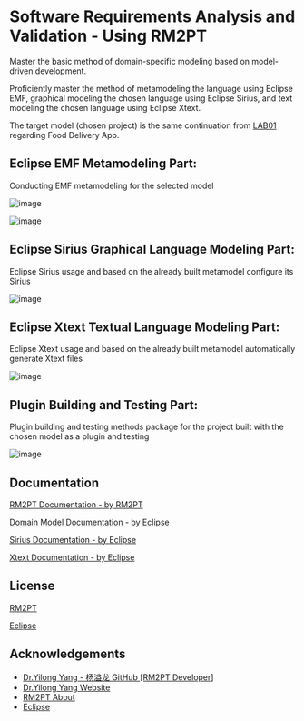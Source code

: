 
# Software Requirements Analysis and Validation - Using RM2PT

Master the basic method of domain-specific modeling based on model-driven development.

Proficiently master the method of metamodeling the language using Eclipse EMF, graphical modeling the chosen language using Eclipse Sirius, and text modeling the chosen language using Eclipse Xtext.

The target model (chosen project) is the same continuation from [LAB01](https://github.com/L23212095-Fawaz-Almutawa/FoodDeliveryApp) regarding Food Delivery App. 
## Eclipse EMF Metamodeling Part:
Conducting EMF metamodeling for the selected model

![image](https://github.com/L23212095-Fawaz-Almutawa/FoodAppDomainModel/assets/148682608/f789ea4f-f843-40ed-a582-243008d58bd7)

![image](https://github.com/L23212095-Fawaz-Almutawa/FoodAppDomainModel/assets/148682608/583b7014-7bf6-43b8-80a6-77e82d49f1c3)


## Eclipse Sirius Graphical Language Modeling Part:
Eclipse Sirius usage and based on the already built metamodel configure its Sirius

![image](https://github.com/L23212095-Fawaz-Almutawa/FoodAppDomainModel/assets/148682608/4575d630-ca71-4e20-9a58-d3e9a6b9b901)

## Eclipse Xtext Textual Language Modeling Part:
Eclipse Xtext usage and based on the already built metamodel automatically generate Xtext files

![image](https://github.com/L23212095-Fawaz-Almutawa/FoodAppDomainModel/assets/148682608/653a305c-8934-4039-9741-62f644b3e725)

## Plugin Building and Testing Part:
Plugin building and testing methods package for the project built with the chosen model as a plugin and testing

![image](https://github.com/L23212095-Fawaz-Almutawa/FoodAppDomainModel/assets/148682608/51e37552-a94d-4294-8fb4-eda6166a22c5)

## Documentation

[RM2PT Documentation - by RM2PT](https://rm2pt.com/doc/dev/eclipsemda)

[Domain Model Documentation - by Eclipse](https://wiki.eclipse.org/Sirius/Tutorials/DomainModelTutorial)

[Sirius Documentation - by Eclipse](https://wiki.eclipse.org/Sirius/Tutorials/StarterTutorial)

[Xtext Documentation - by Eclipse](https://eclipse.dev/Xtext/documentation/102_domainmodelwalkthrough.html)



## License

[RM2PT](https://rm2pt.com/)

[Eclipse](https://www.eclipse.org/legal/epl-2.0/)


## Acknowledgements

 - [Dr.Yilong Yang - 杨溢龙 GitHub [RM2PT Developer]](https://github.com/yylonly)
 - [Dr.Yilong Yang Website](https://yilong.io/)
 - [RM2PT About](https://rm2pt.com/about/)
 - [Eclipse](https://www.eclipse.org/home/whatis/)
